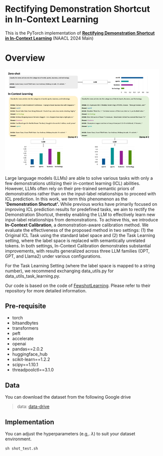 # Rectifying Demonstration Shortcut in In-Context Learning

This is the PyTorch implementation of **[Rectifying Demonstration Shortcut in In-Context Learning](https://arxiv.org/abs/2403.09488)**  (NAACL 2024 Main)

# Overview

<p align="center">
  <img src="/src/problem_define.png" alt="The overall illustration of the **Demonstration Shortcut.**">
</p>

Large language models (LLMs) are able to solve various tasks with only a few demonstrations utilizing their in-context learning (ICL) abilities. However, LLMs often rely on their pre-trained semantic priors of demonstrations rather than on the input-label relationships to proceed with ICL prediction. In this work, we term this phenomenon as the **'Demonstration Shortcut'.** While previous works have primarily focused on improving ICL prediction results for predefined tasks, we aim to rectify the Demonstration Shortcut, thereby enabling the LLM to effectively learn new input-label relationships from demonstrations. To achieve this, we introduce **In-Context Calibration**, a demonstration-aware calibration method. We evaluate the effectiveness of the proposed method in two settings: (1) the Original ICL Task using the standard label space and (2) the Task Learning setting, where the label space is replaced with semantically unrelated tokens. In both settings, In-Context Calibration demonstrates substantial improvements, with results generalized across three LLM families (OPT, GPT, and Llama2) under various configurations.

For the Task Learning Setting (where the label space is mapped to a string number), we recommend exchanging data_utils.py for data_utils_task_learning.py.

Our code is based on the code of [FewshotLearning](https://github.com/tonyzhaozh/few-shot-learning). Please refer to their repository for more detailed information.

## Pre-requisite

* torch
* bitsandbytes
* transformers
* peft
* accelerate
* openai
* pandas==2.0.2
* huggingface_hub
* scikit-learn==1.2.2 
* scipy==1.10.1 
* threadpoolctl==3.1.0

## Data

You can download the dataset from the following Google drive

> data: [data-drive](https://drive.google.com/drive/folders/1WnP1VVcFkNT5it6eyTF4IW3FNzlgKuDw?usp=sharing)

## Implementation

You can adjust the hyperparameters (e.g,.  $\lambda$) to suit your dataset environment. 

```console
sh shot_test.sh
```
